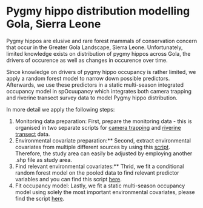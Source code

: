 # Pygmy hippo distribution modelling Gola, Sierra Leone

Pygmy hippos are elusive and rare forest mammals of conservation concern that occur in the Greater Gola Landscape, Sierra Leone. 
Unfortunately, limited knowledge exists on distribution of pygmy hippos across Gola, the drivers of occurence as well as changes in occurence over time. 

Since knowledge on drivers of pygmy hippo occupancy is rather limited, we apply a random forest model to narrow down possible predictors. Afterwards, we use these predictors in a static multi-season integrated occupancy model in spOcuupancy which integrates both camera trapping and riverine transect survey data to model Pygmy hippo distribution.

In more detail we apply the following steps: 
1. Monitoring data preparation: First, prepare the monitoring data - this is organised in two separate scripts for [camera trapping](https://github.com/filibertmoritz/Gola_PH_Modelling/blob/main/scripts/Gola_PH_Modelling_data_prep_camera_traps_revised.R) and [riverine transect](https://github.com/filibertmoritz/Gola_PH_Modelling/blob/main/scripts/Gola_PH_Modelling_data_prep_transects_revised.R) data.
2. Environmental covariate preparation:** Second, extract environmental covariates from multiple different sources by using this [script](https://github.com/filibertmoritz/Gola_PH_Modelling/blob/main/scripts/Gola_PH_Modelling_data_prep_env_covariates_revised.R). Therefore, the study area can easily be adjusted by employing another .shp file as study area.
3. Find relevant environmental covariates:** Thrid, we fit a conditional random forest model on the pooled data to find relevant predictor variables and you can find this script [here](https://github.com/filibertmoritz/Gola_PH_Modelling/blob/main/scripts/Gola_PH_RF_variable_selection_period_weights.R).
4. Fit occupancy model: Lastly, we fit a static multi-season occupancy model using solely the most important environmental covariates, please find the script [here](https://github.com/filibertmoritz/Gola_PH_Modelling/blob/main/scripts/Gola_PH_Modelling_spOccupancy_tIntPGOcc_revised2.R).

